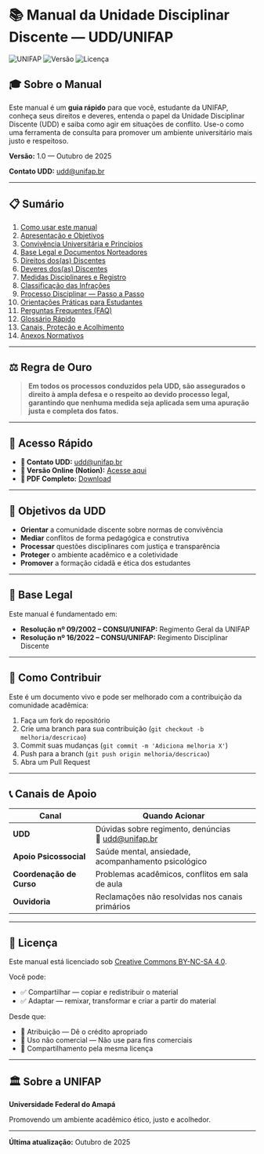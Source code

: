 # 📚 Manual da Unidade Disciplinar Discente — UDD/UNIFAP

![UNIFAP](https://img.shields.io/badge/UNIFAP-Universidade%20Federal%20do%20Amap%C3%A1-00BCD4)
![Versão](https://img.shields.io/badge/vers%C3%A3o-1.0-blue)
![Licença](https://img.shields.io/badge/licen%C3%A7a-CC%20BY--NC--SA%204.0-green)

## 🎓 Sobre o Manual

Este manual é um **guia rápido** para que você, estudante da UNIFAP, conheça seus direitos e deveres, entenda o papel da Unidade Disciplinar Discente (UDD) e saiba como agir em situações de conflito. Use-o como uma ferramenta de consulta para promover um ambiente universitário mais justo e respeitoso.

**Versão:** 1.0 — Outubro de 2025

**Contato UDD:** udd@unifap.br

---

## 📋 Sumário

1. [Como usar este manual](docs/01-como-usar.md)
2. [Apresentação e Objetivos](docs/02-apresentacao-objetivos.md)
3. [Convivência Universitária e Princípios](docs/03-convivencia-principios.md)
4. [Base Legal e Documentos Norteadores](docs/04-base-legal.md)
5. [Direitos dos(as) Discentes](docs/05-direitos-discentes.md)
6. [Deveres dos(as) Discentes](docs/06-deveres-discentes.md)
7. [Medidas Disciplinares e Registro](docs/07-medidas-disciplinares-e-registro.md)
8. [Classificação das Infrações](docs/08-classificação-das-infrações.md)
9. [Processo Disciplinar — Passo a Passo](docs/09-processo-disciplinar--passo-a-passo.md)
10. [Orientações Práticas para Estudantes](docs/10-orientações-práticas-para-estudantes.md)
11. [Perguntas Frequentes (FAQ)](docs/11-perguntas-frequentes-faq.md)
12. [Glossário Rápido](docs/12-glossário-rápido.md)
13. [Canais, Proteção e Acolhimento](docs/13-canais-proteção-e-acolhimento.md)
14. [Anexos Normativos](docs/14-anexos-normativos.md)

---

## ⚖️ Regra de Ouro

> **Em todos os processos conduzidos pela UDD, são assegurados o direito à ampla defesa e o respeito ao devido processo legal, garantindo que nenhuma medida seja aplicada sem uma apuração justa e completa dos fatos.**

---

## 🚀 Acesso Rápido

- **📧 Contato UDD:** udd@unifap.br
- **📱 Versão Online (Notion):** [Acesse aqui](https://www.notion.so/29319266578681dba46af0b254745a7d)
- **📄 PDF Completo:** [Download](releases/Manual_UDD_UNIFAP_v1.0.pdf)

---

## 🎯 Objetivos da UDD

- **Orientar** a comunidade discente sobre normas de convivência
- **Mediar** conflitos de forma pedagógica e construtiva
- **Processar** questões disciplinares com justiça e transparência
- **Proteger** o ambiente acadêmico e a coletividade
- **Promover** a formação cidadã e ética dos estudantes

---

## 📖 Base Legal

Este manual é fundamentado em:

- **Resolução nº 09/2002 – CONSU/UNIFAP:** Regimento Geral da UNIFAP
- **Resolução nº 16/2022 – CONSU/UNIFAP:** Regimento Disciplinar Discente

---

## 🤝 Como Contribuir

Este é um documento vivo e pode ser melhorado com a contribuição da comunidade acadêmica:

1. Faça um fork do repositório
2. Crie uma branch para sua contribuição (`git checkout -b melhoria/descricao`)
3. Commit suas mudanças (`git commit -m 'Adiciona melhoria X'`)
4. Push para a branch (`git push origin melhoria/descricao`)
5. Abra um Pull Request

---

## 📞 Canais de Apoio

| Canal | Quando Acionar |
|-------|----------------|
| **UDD** | Dúvidas sobre regimento, denúncias<br>📧 udd@unifap.br |
| **Apoio Psicossocial** | Saúde mental, ansiedade, acompanhamento psicológico |
| **Coordenação de Curso** | Problemas acadêmicos, conflitos em sala de aula |
| **Ouvidoria** | Reclamações não resolvidas nos canais primários |

---

## 📜 Licença

Este manual está licenciado sob [Creative Commons BY-NC-SA 4.0](LICENSE.md).

Você pode:
- ✅ Compartilhar — copiar e redistribuir o material
- ✅ Adaptar — remixar, transformar e criar a partir do material

Desde que:
- 📝 Atribuição — Dê o crédito apropriado
- 🚫 Uso não comercial — Não use para fins comerciais
- 🔄 Compartilhamento pela mesma licença

---

## 🏛️ Sobre a UNIFAP

**Universidade Federal do Amapá**

Promovendo um ambiente acadêmico ético, justo e acolhedor.

---

**Última atualização:** Outubro de 2025

